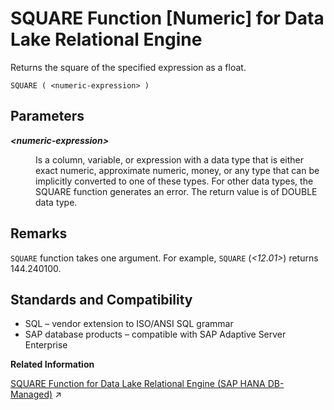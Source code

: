 <!-- loioa582f08784f210158c9aebe92c8ae80f -->

# SQUARE Function \[Numeric\] for Data Lake Relational Engine

Returns the square of the specified expression as a float.



```
SQUARE ( <numeric-expression> )
```



<a name="loioa582f08784f210158c9aebe92c8ae80f__SQUARE_parm1"/>

## Parameters


<dl>
<dt><b>

*<numeric-expression\>*

</b></dt>
<dd>

Is a column, variable, or expression with a data type that is either exact numeric, approximate numeric, money, or any type that can be implicitly converted to one of these types. For other data types, the SQUARE function generates an error. The return value is of DOUBLE data type.



</dd>
</dl>



<a name="loioa582f08784f210158c9aebe92c8ae80f__SQUARE_remarks1"/>

## Remarks

`SQUARE` function takes one argument. For example, `SQUARE` \(*<12.01\>*\) returns 144.240100.



<a name="loioa582f08784f210158c9aebe92c8ae80f__SQUARE_standards1"/>

## Standards and Compatibility

-   SQL – vendor extension to ISO/ANSI SQL grammar
-   SAP database products – compatible with SAP Adaptive Server Enterprise

**Related Information**  


[SQUARE Function for Data Lake Relational Engine (SAP HANA DB-Managed)](https://help.sap.com/viewer/a898e08b84f21015969fa437e89860c8/2023_2_QRC/en-US/b449a8a0b1e949ef81aceed2ee770dd3.html "Returns the square of the specified expression as a float.") :arrow_upper_right:

